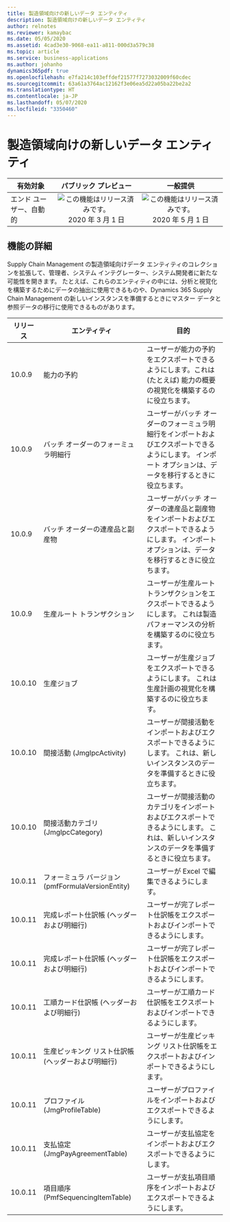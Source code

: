 ```yaml
---
title: 製造領域向けの新しいデータ エンティティ
description: 製造領域向けの新しいデータ エンティティ
author: relnotes
ms.reviewer: kamaybac
ms.date: 05/05/2020
ms.assetid: 4cad3e30-9068-ea11-a811-000d3a579c38
ms.topic: article
ms.service: business-applications
ms.author: johanho
dynamics365pdf: true
ms.openlocfilehash: e7fa214c103effdef21577f7273032009f60cdec
ms.sourcegitcommit: 63a61a3764ac12162f3e06ea5d22a05ba22be2a2
ms.translationtype: HT
ms.contentlocale: ja-JP
ms.lasthandoff: 05/07/2020
ms.locfileid: "3350460"
---
```

# <a name="new-data-entities-for-the-manufacturing-area"></a>製造領域向けの新しいデータ エンティティ


| 有効対象    |  パブリック プレビュー | 一般提供 | 
| ---------- | :----------: |:----------: |
|エンド ユーザー、自動的|![この機能はリリース済みです。](/dynamics365-release-plan/media/green-checkmark.png "この機能はリリース済みです。") 2020 年 3 月 1 日| ![この機能はリリース済みです。](/dynamics365-release-plan/media/green-checkmark.png "この機能はリリース済みです。") 2020 年 5 月 1 日|






## <a name="feature-details"></a>機能の詳細
<!--feature detail start -->
Supply Chain Management の製造領域向けデータ エンティティのコレクションを拡張して、管理者、システム インテグレーター、システム開発者に新たな可能性を開きます。 たとえば、これらのエンティティの中には、分析と視覚化を構築するためにデータの抽出に使用できるものや、Dynamics 365 Supply Chain Management の新しいインスタンスを準備するときにマスター データと参照データの移行に使用できるものがあります。

|    リリース    |    エンティティ    |    目的    |
|----|----|----|
|    10.0.9    |    能力の予約    |    ユーザーが能力の予約をエクスポートできるようにします。これは (たとえば) 能力の概要の視覚化を構築するのに役立ちます。    |
|    10.0.9    |    バッチ オーダーのフォーミュラ明細行    |    ユーザーがバッチ オーダーのフォーミュラ明細行をインポートおよびエクスポートできるようにします。 インポート オプションは、データを移行するときに役立ちます。    |
|    10.0.9    |    バッチ オーダーの連産品と副産物    |    ユーザーがバッチ オーダーの連産品と副産物をインポートおよびエクスポートできるようにします。 インポート オプションは、データを移行するときに役立ちます。    |
|    10.0.9    |    生産ルート トランザクション    |    ユーザーが生産ルート トランザクションをエクスポートできるようにします。   これは製造パフォーマンスの分析を構築するのに役立ちます。    |
|    10.0.10    |    生産ジョブ    |    ユーザーが生産ジョブをエクスポートできるようにします。 これは生産計画の視覚化を構築するのに役立ちます。    |
|    10.0.10    |    間接活動 (JmgIpcActivity)    |    ユーザーが間接活動をインポートおよびエクスポートできるようにします。   これは、新しいインスタンスのデータを準備するときに役立ちます。    |
|    10.0.10    |    間接活動カテゴリ (JmgIpcCategory)    |    ユーザーが間接活動のカテゴリをインポートおよびエクスポートできるようにします。 これは、新しいインスタンスのデータを準備するときに役立ちます。    |
|    10.0.11    |    フォーミュラ バージョン (pmfFormulaVersionEntity)    |    ユーザーが Excel で編集できるようにします。   |
|    10.0.11    |    完成レポート仕訳帳 (ヘッダーおよび明細行)    |    ユーザーが完了レポート仕訳帳をエクスポートおよびインポートできるようにします。   |
|    10.0.11    |    完成レポート仕訳帳 (ヘッダーおよび明細行)    |    ユーザーが完了レポート仕訳帳をエクスポートおよびインポートできるようにします。   |
|    10.0.11    |    工順カード仕訳帳 (ヘッダーおよび明細行)    |    ユーザーが工順カード仕訳帳をエクスポートおよびインポートできるようにします。   |
|    10.0.11    |    生産ピッキング リスト仕訳帳 (ヘッダーおよび明細行)    |    ユーザーが生産ピッキング リスト仕訳帳をエクスポートおよびインポートできるようにします。   |
|    10.0.11    |    プロファイル (JmgProfileTable)    |    ユーザーがプロファイルをインポートおよびエクスポートできるようにします。   |
|    10.0.11    |    支払協定 (JmgPayAgreementTable)   |    ユーザーが支払協定をインポートおよびエクスポートできるようにします。   |
|    10.0.11    |    項目順序 (PmfSequencingItemTable)   |    ユーザーが支払項目順序をインポートおよびエクスポートできるようにします。   |

<!--feature detail end -->









